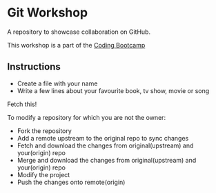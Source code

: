 # Git Workshop

A repository to showcase collaboration on GitHub.

This workshop is a part of the [Coding Bootcamp](https://github.com/acmbpdc/coding-bootcamp)


## Instructions

* Create a file with your name
* Write a few lines about your favourite book, tv show, movie or song

Fetch this!

To modify a repository for which you are not the owner:

*	Fork the repository
*	Add a remote upstream to the original repo to sync changes
*	Fetch and download the changes from original(upstream) and your(origin) repo
*	Merge and download the changes from original(upstream) and your(origin) repo
*	Modify the project
*	Push the changes onto remote(origin)
